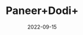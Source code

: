 ---
title: 'Paneer+Dodi+'
date: '2022-09-15' 
metatag: '' 
inventory: '0' 
draft: false 
# meta description 
shortDescripton: ''
description: 'Herb'
longdescription: ''
featured: True
# product Price
price: '40.0'
# Product Short Description
shortDescription: ''
productID: 'DE9702D4-0B27-ED11-9968-005056B3A416'
type: 'products'
category: 'Herb' 
thumnailproduct: 'https://aminsaddiquidawakhana.eralive.net/images/products/DE9702D4-0B27-ED11-9968-005056B3A4161.png' 
images:
  - image: 'images/products/DE9702D4-0B27-ED11-9968-005056B3A4161.png'  
Variants:
---